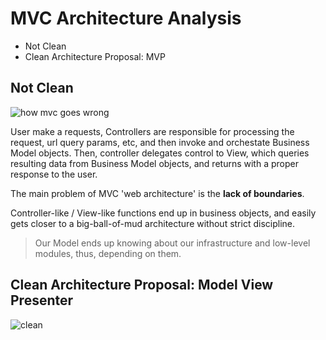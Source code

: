 # MVC Architecture Analysis

* Not Clean
* Clean Architecture Proposal: MVP

## Not Clean

![how mvc goes wrong](.wrong.jpg)

User make a requests, Controllers are responsible for processing the request, url query params, etc, and then invoke and orchestate Business Model objects. Then, controller delegates control to View, which queries resulting data from Business Model objects, and returns with a proper response to the user.

The main problem of MVC 'web architecture' is the __lack of boundaries__.

Controller-like / View-like functions end up in business objects, and easily gets closer to a big-ball-of-mud architecture without strict discipline.

> Our Model ends up knowing about our infrastructure and low-level modules, thus, depending on them.

## Clean Architecture Proposal: Model View Presenter

![clean](../mvp/mvp.jpg)
